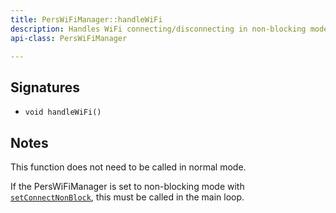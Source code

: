 ```yaml
---
title: PersWiFiManager::handleWiFi
description: Handles WiFi connecting/disconnecting in non-blocking mode
api-class: PersWiFiManager

---
```


## Signatures

- `void handleWiFi()`

## Notes

This function does not need to be called in normal mode. 

If the PersWiFiManager is set to non-blocking mode with [`setConnectNonBlock`]({{site.baseurl}}/api/PersWiFiManager/setConnectNonBlock), this must be called in the main loop.
